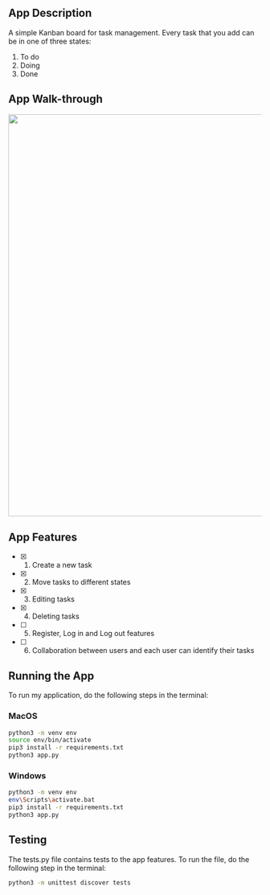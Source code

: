 ## App Description
A simple Kanban board for task management. Every task that you add can be in one of three states:
1. To do
2. Doing
3. Done

## App Walk-through
<img src="https://media.giphy.com/media/flgY1dPuRZVnlvNI8Z/giphy.gif" width=800><br>

## App Features
- [x] 1. Create a new task
- [x] 2. Move tasks to different states
- [x] 3. Editing tasks
- [x] 4. Deleting tasks
- [ ] 5. Register, Log in and Log out features
- [ ] 6. Collaboration between users and each user can identify their tasks

## Running the App
To run my application, do the following steps in the terminal:

### MacOS
```bash
python3 -m venv env
source env/bin/activate
pip3 install -r requirements.txt
python3 app.py
```

### Windows
```bash
python3 -m venv env
env\Scripts\activate.bat
pip3 install -r requirements.txt
python3 app.py
```

## Testing
The tests.py file contains tests to the app features. To run the file, do the following step in the terminal:

```bash
python3 -m unittest discover tests
```
